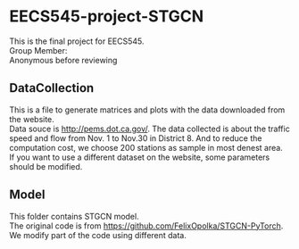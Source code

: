 # EECS545-project-STGCN
This is the final project for EECS545.  
Group Member:  
Anonymous before reviewing

## DataCollection
This is a file to generate matrices and plots with the data downloaded from the website.  
Data souce is http://pems.dot.ca.gov/.
The data collected is about the traffic speed and flow from Nov. 1 to Nov.30 in District 8. And to reduce the computation cost, we choose 200 stations as sample in most denest area.  
If you want to use a different dataset on the website, some parameters should be modified.

## Model
This folder contains STGCN model.  
The original code is from https://github.com/FelixOpolka/STGCN-PyTorch.  
We modify part of the code using different data.


